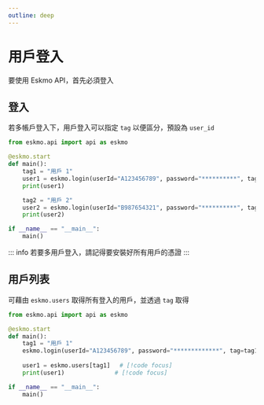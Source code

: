 ```yaml
---
outline: deep
---
```


# 用戶登入

要使用 Eskmo API，首先必須登入

## 登入

若多帳戶登入下，用戶登入可以指定 `tag` 以便區分，預設為 `user_id`

```python
from eskmo.api import api as eskmo

@eskmo.start
def main():
    tag1 = "用戶 1"
    user1 = eskmo.login(userId="A123456789", password="**********", tag=tag1)
    print(user1)

    tag2 = "用戶 2"
    user2 = eskmo.login(userId="B987654321", password="**********", tag=tag2)
    print(user2)

if __name__ == "__main__":
    main()
```

::: info
若要多用戶登入，請記得要安裝好所有用戶的憑證
:::

## 用戶列表

可藉由 `eskmo.users` 取得所有登入的用戶，並透過 `tag` 取得

```python
from eskmo.api import api as eskmo

@eskmo.start
def main():
    tag1 = "用戶 1"
    eskmo.login(userId="A123456789", password="*************", tag=tag1)
  
    user1 = eskmo.users[tag1]　 # [!code focus]
    print(user1)　　　　　　　　 # [!code focus]

if __name__ == "__main__":
    main()
```

